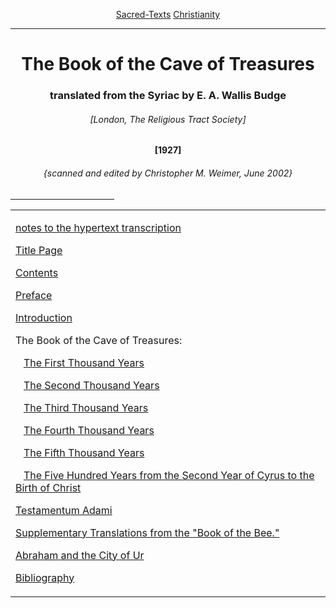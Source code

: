 <body>
 
 
 
 <p align="center"><a href="../../index.htm">Sacred-Texts</a> <a href="../index.htm">Christianity</a></p>
 
 <hr>
 
 <h1 align="center">The Book of the Cave of Treasures</h1>
 
 <h3 align="center">translated from the Syriac by E. A. Wallis Budge</h3>
 
 <h6 align="center">[London, The Religious Tract Society]</h6>
 
 <h4 align="center">[1927]</h4>
 
 <h6 align="center">{scanned and edited by Christopher M. Weimer, June 2002}</h6>
 
 <hr width="33%" align="center">
 
 <table align="center">
 
 <tr><td>
 
 <a href="note.htm">notes to the hypertext transcription</a><br>
 
 <a href="bct00.htm">Title Page</a><br>
 
 <a href="bct01.htm">Contents</a><br>
 
 <a href="bct02.htm">Preface</a><br>
 
 <a href="bct03.htm">Introduction</a><br>
 
 The Book of the Cave of Treasures:<br>
 
    <a href="bct04.htm">The First Thousand Years</a><br>
 
    <a href="bct05.htm">The Second Thousand Years</a><br>
 
    <a href="bct06.htm">The Third Thousand Years</a><br>
 
    <a href="bct07.htm">The Fourth Thousand Years</a><br>
 
    <a href="bct08.htm">The Fifth Thousand Years</a><br>
 
    <a href="bct09.htm">The Five Hundred Years from the Second Year of Cyrus to the Birth of Christ</a><br>
 
 <a href="bct10.htm">Testamentum Adami</a><br>
 
 <a href="bct11.htm">Supplementary Translations from the "Book of the Bee."</a><br>
 
 <a href="bct12.htm">Abraham and the City of Ur</a><br>
 
 <a href="bct13.htm">Bibliography</a><br></td></tr>
 
 </table></body>